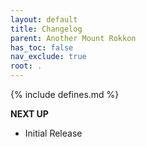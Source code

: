 ```yaml
---
layout: default
title: Changelog
parent: Another Mount Rokkon
has_toc: false
nav_exclude: true
root: .
---
```


{% include defines.md %}

**NEXT UP**
* Initial Release
